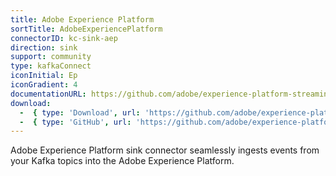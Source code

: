 ```yaml
---
title: Adobe Experience Platform
sortTitle: AdobeExperiencePlatform
connectorID: kc-sink-aep
direction: sink
support: community
type: kafkaConnect
iconInitial: Ep
iconGradient: 4
documentationURL: https://github.com/adobe/experience-platform-streaming-connect
download:
  -  { type: 'Download', url: 'https://github.com/adobe/experience-platform-streaming-connect/releases' }
  -  { type: 'GitHub', url: 'https://github.com/adobe/experience-platform-streaming-connect' }
---
```

Adobe Experience Platform sink connector seamlessly ingests events from your Kafka topics into the Adobe Experience Platform.

